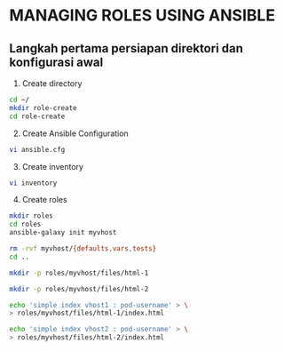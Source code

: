 # MANAGING ROLES USING ANSIBLE
## Langkah pertama persiapan direktori dan konfigurasi awal

1. Create directory
```bash
cd ~/
mkdir role-create
cd role-create
```

2. Create Ansible Configuration
```bash
vi ansible.cfg
```

3. Create inventory
```bash
vi inventory
```

4. Create roles
```bash
mkdir roles
cd roles
ansible-galaxy init myvhost
```
```bash
rm -rvf myvhost/{defaults,vars,tests}
cd ..
```
```bash
mkdir -p roles/myvhost/files/html-1

mkdir -p roles/myvhost/files/html-2

echo 'simple index vhost1 : pod-username' > \
> roles/myvhost/files/html-1/index.html

echo 'simple index vhost2 : pod-username' > \
> roles/myvhost/files/html-2/index.html
```


